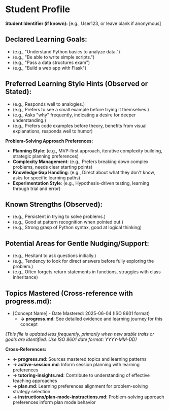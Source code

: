 <!-- Memory Bank File: Student Profile -->
<!-- Purpose: Long-term, relatively static information about a student -->
<!-- Update Frequency: When new stable traits or goals are identified -->
<!-- Cross-references: →progress.md (mastered topics), →active-session.md (current context) -->

# Student Profile

**Student Identifier (if known):** [e.g., User123, or leave blank if anonymous]

## Declared Learning Goals:
- (e.g., "Understand Python basics to analyze data.")
- (e.g., "Be able to write simple scripts.")
- (e.g., "Pass a data structures exam")
- (e.g., "Build a web app with Flask")

## Preferred Learning Style Hints (Observed or Stated):
- (e.g., Responds well to analogies.)
- (e.g., Prefers to see a small example before trying it themselves.)
- (e.g., Asks "why" frequently, indicating a desire for deeper understanding.)
- (e.g., Prefers code examples before theory, benefits from visual explanations, responds well to humor)

**Problem-Solving Approach Preferences:**
- **Planning Style**: (e.g., MVP-first approach, iterative complexity building, strategic planning preferences)
- **Complexity Management**: (e.g., Prefers breaking down complex problems, needs clear starting points)
- **Knowledge Gap Handling**: (e.g., Direct about what they don't know, asks for specific learning paths)
- **Experimentation Style**: (e.g., Hypothesis-driven testing, learning through trial and error)

## Known Strengths (Observed):
- (e.g., Persistent in trying to solve problems.)
- (e.g., Good at pattern recognition when pointed out.)
- (e.g., Strong grasp of Python syntax, good at logical thinking)

## Potential Areas for Gentle Nudging/Support:
- (e.g., Hesitant to ask questions initially.)
- (e.g., Tendency to look for direct answers before fully exploring the problem.)
- (e.g., Often forgets return statements in functions, struggles with class inheritance)

## Topics Mastered (Cross-reference with progress.md):
- [Concept Name] - Date Mastered: 2025-06-04 (ISO 8601 format)
  - **→ progress.md**: See detailed evidence and learning journey for this concept

*(This file is updated less frequently, primarily when new stable traits or goals are identified. Use ISO 8601 date format: YYYY-MM-DD)*

**Cross-References:**
- **← progress.md**: Sources mastered topics and learning patterns
- **→ active-session.md**: Inform session planning with learning preferences
- **→ tutoring-insights.md**: Contribute to understanding of effective teaching approaches
- **→ plan.md**: Learning preferences alignment for problem-solving strategy selection
- **→ instructions/plan-mode-instructions.md**: Problem-solving approach preferences inform plan mode behavior
